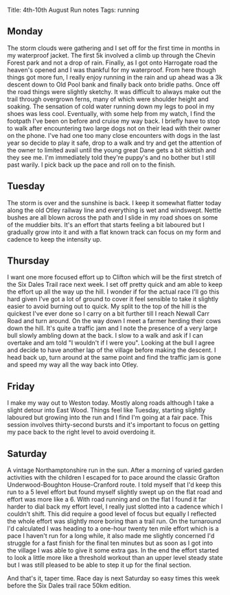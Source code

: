 Title: 4th-10th August Run notes
Tags: running

## Monday

The storm clouds were gathering and I set off for the first time in months in my waterproof jacket. The first 5k involved
a climb up through the Chevin Forest park and not a drop of rain. Finally, as I got onto Harrogate road the heaven's opened
and I was thankful for my waterproof. From here though things got more fun, I really enjoy running in the rain and up ahead
was a 3k descent down to Old Pool bank and finally back onto bridle paths. Once off the road things were slightly sketchy. 
It was difficult to always make out the trail through overgrown ferns, many of which were shoulder height and soaking. 
The sensation of cold water running down my legs to pool in my shoes was less cool. Eventually, with some help from my 
watch, I find the footpath I've been on before and cruise my way back. I briefly have to stop to walk after encountering
two large dogs not on their lead with their owner on the phone. I've had one too many close encounters with dogs in the last
year so decide to play it safe, drop to a walk and try and get the attention of the owner to limited avail until the young
great Dane gets a bit skittish and they see me. I'm immediately told they're puppy's and no bother but I still past warily.
I pick back up the pace and roll on to the finish.

## Tuesday

The storm is over and the sunshine is back. I keep it somewhat flatter today along the old Otley railway line and everything
is wet and windswept. Nettle bushes are all blown across the path and I slide in my road shoes on some of the muddier bits.
It's an effort that starts feeling a bit laboured but I gradually grow into it and with a flat known track can focus on 
my form and cadence to keep the intensity up.

## Thursday

I want one more focused effort up to Clifton which will be the first stretch of the Six Dales Trail race next week. I set
off pretty quick and am able to keep the effort up all the way up the hill. I wonder if for the actual race I'll go this hard
given I've got a lot of ground to cover it feel sensible to take it slightly easier to avoid burning out to quick. My
split to the top of the hill is the quickest I've ever done so I carry on a bit further till I reach Newall Carr Road 
and turn around. On the way down I meet a farmer herding their cows down the hill. It's quite a traffic jam and I note 
the presence of a very large bull slowly ambling down at the back. I slow to a walk and ask if I can overtake and am told
"I wouldn't if I were you". Looking at the bull I agree and decide to have another lap of the village before making the descent. 
I head back up, turn around at the same point and find the traffic jam is gone and speed my way all the way back into Otley.

## Friday

I make my way out to Weston today. Mostly along roads although I take a slight detour into East Wood. Things feel like
Tuesday, starting slightly laboured but growing into the run and I find I'm going at a fair pace. This session involves
thirty-second bursts and it's important to focus on getting my pace back to the right level to avoid overdoing it.

## Saturday

A vintage Northamptonshire run in the sun. After a morning of varied garden activities with the children I escaped for to
pace around the classic Grafton Underwood-Boughton House-Cranford route. I told myself that I'd keep this run to a 5 level
effort but found myself slightly swept up on the flat road and effort was more like a 6. With road running and on the flat
I found it far harder to dial back my effort level, I really just slotted into a cadence which I couldn't shift. This did
require a good level of focus but equally I reflected the whole effort was slightly more boring than a trail run. On the
turnaround I'd calculated I was heading to a one-hour twenty ten mile effort which is a pace I haven't run for a long while,
it also made me slightly concerned I'd struggle for a fast finish for the final ten minutes but as soon as I got into the
village I was able to give it some extra gas. In the end the effort started to look a little more like a threshold workout
than an upper level steady state but I was still pleased to be able to step it up for the final section.

And that's it, taper time. Race day is next Saturday so easy times this week before the Six Dales trail race 50km edition.
